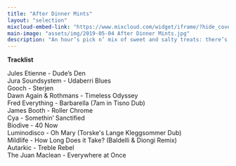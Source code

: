 ```yaml
---
title: "After Dinner Mints"
layout: "selection"
mixcloud-embed-link: "https://www.mixcloud.com/widget/iframe/?hide_cover=1&light=true&hide_artwork=true&feed=%2Fprivateagenda%2Fafter-dinner-mints%2F"
main-image: "assets/img/2019-05-04 After Dinner Mints.jpg"
description: "An hour’s pick n’ mix of sweet and salty treats: there’s recent funk oddities to taste at the top of the bag a few, disco lollipops in the middle,  but dig a little deeper and you’ll find some headier, psychedelic morsels..."
---
```

**Tracklist**
  
Jules Etienne - Dude’s Den  
Jura Soundsystem - Udaberri Blues  
Gooch - Sterjen  
Dawn Again & Rothmans - Timeless Odyssey  
Fred Everything - Barbarella (7am in Tisno Dub)  
James Booth - Roller Chrome  
Cya - Somethin’ Sanctified   
Biodive - 40 Now  
Luminodisco - Oh Mary (Torske's Lange Kleggsommer Dub)  
Mildlife - How Long Does it Take? (Baldelli & Diongi Remix)  
Autarkic - Treble Rebel  
The Juan Maclean - Everywhere at Once  

